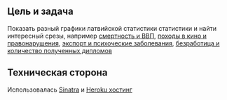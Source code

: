 ## Цель и задача

Показать разный графики латвийской статистики статистики и найти интересный срезы, например [смертность и ВВП](http://freakotistics.herokuapp.com/?chart1=5&chart2=10), [походы в кино и правонарушения](http://freakotistics.herokuapp.com/?chart1=18&chart2=19), [экспорт и психоческие заболевания](http://freakotistics.herokuapp.com/?chart1=6&chart2=25), [безработица и количество полученных дипломов](http://freakotistics.herokuapp.com/?chart1=6&chart2=25)


## Техническая сторона

Использовалась [Sinatra](http://www.sinatrarb.com/) и [Heroku хостинг](http://heroku.com)